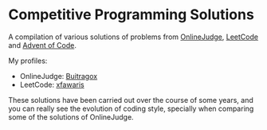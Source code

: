 # Competitive Programming Solutions

A compilation of various solutions of problems from [OnlineJudge](https://onlinejudge.org), [LeetCode](https://leetcode.com) and [Advent of Code](https://adventofcode.com/). 

My profiles:
- OnlineJudge: [Buitragox](https://uhunt.onlinejudge.org/id/1104630)
- LeetCode: [xfawaris](https://leetcode.com/xfawaris/)

These solutions have been carried out over the course of some years, and you can really see
the evolution of coding style, specially when comparing some of the solutions of OnlineJudge.
